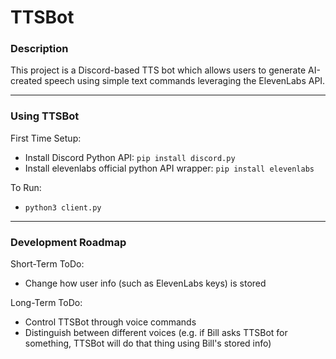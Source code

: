 # TTSBot
### Description
This project is a Discord-based TTS bot which allows users to generate AI-created speech using simple text commands leveraging the ElevenLabs API.

---
### Using TTSBot
First Time Setup:
- Install Discord Python API: ```pip install discord.py```
- Install elevenlabs official python API wrapper: ```pip install elevenlabs```

To Run:
- ``` python3 client.py ```

---
### Development Roadmap
Short-Term ToDo:
- Change how user info (such as ElevenLabs keys) is stored

Long-Term ToDo:
- Control TTSBot through voice commands
- Distinguish between different voices (e.g. if Bill asks TTSBot for something, TTSBot will do that thing using Bill's stored info)